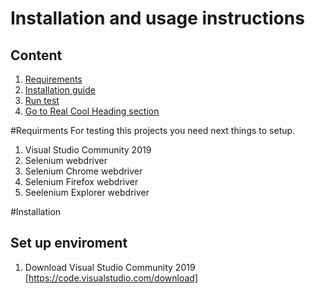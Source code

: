 # Installation and usage instructions


## Content
1. [Requirements](#Requirments)
2. [Installation guide](#Installation)
3. [Run test](#Run-test)
4. [Go to Real Cool Heading section](#real-cool-heading)

#Requirments
For testing this projects you need next things to setup.

1. Visual Studio Community 2019
2. Selenium webdriver
3. Selenium Chrome webdriver
4. Selenium Firefox webdriver
5. Seelenium Explorer webdriver

#Installation 
## Set up enviroment
1. Download Visual Studio Community 2019 [https://code.visualstudio.com/download]
